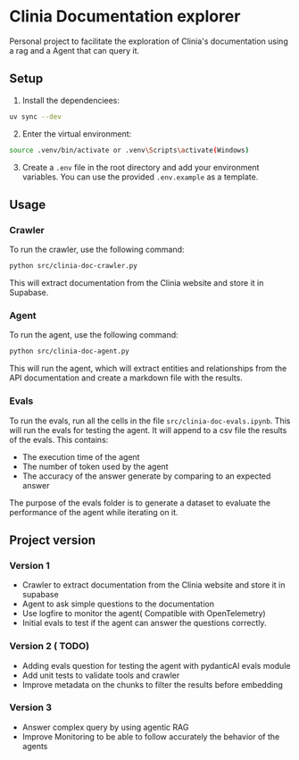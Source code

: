 # Clinia Documentation explorer
Personal project to facilitate the exploration of Clinia's documentation 
using a rag and a Agent that can query it.

## Setup
1. Install the dependenciees: 

```bash
uv sync --dev
```

2. Enter the virtual environment:

```bash
source .venv/bin/activate or .venv\Scripts\activate(Windows)
```

3. Create a `.env` file in the root directory and add your environment variables. You can use the provided `.env.example` as a template.


## Usage

### Crawler
To run the crawler, use the following command:

```bash
python src/clinia-doc-crawler.py
```
This will extract documentation from the Clinia website and store it in Supabase.
### Agent
To run the agent, use the following command:

```bash
python src/clinia-doc-agent.py
```

This will run the agent, which will extract entities and relationships from the API documentation and create a markdown file with the results.

### Evals
To run the evals, run all the cells in the file `src/clinia-doc-evals.ipynb`. This will run the evals for testing the agent. It will append to a csv file the results of the evals. This contains:

- The execution time of the agent
- The number of token used by the agent
- The accuracy of the answer generate by comparing to an expected answer

The purpose of the evals folder is to generate a dataset to evaluate the performance of the agent while iterating on it.

## Project version 

### Version 1
 - Crawler to extract documentation from the Clinia website and store it in supabase
 - Agent to ask simple questions to the documentation
 - Use logfire to monitor the agent( Compatible with OpenTelemetry)
 - Initial evals to test if the agent can answer the questions correctly.

### Version 2 ( TODO)
 - Adding evals question for testing the agent with pydanticAI evals module
 - Add unit tests to validate tools and crawler
 - Improve metadata on the chunks to filter the results before embedding

### Version 3
 - Answer complex query by using agentic RAG
 - Improve Monitoring to be able to follow accurately the behavior of the agents
